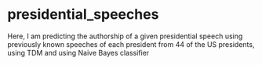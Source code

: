 # presidential_speeches
Here, I am predicting the authorship of a given presidential speech using previously known speeches of each president from 44 of the US presidents, using TDM and using Naive Bayes classifier
